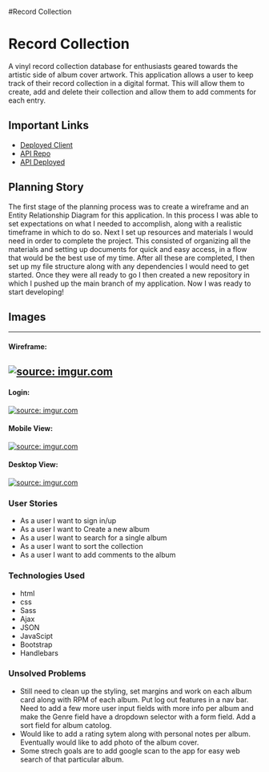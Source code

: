 #Record Collection

# Record Collection
A vinyl record collection database for enthusiasts geared towards the artistic side of album cover artwork.
This application allows a user to keep track of their record collection in a digital format. This will allow them to create, add and delete their collection and allow them to add comments for each entry.

## Important Links

- [Deployed Client](https://louisdamico.github.io/record-collection-client/)
- [API Repo](https://github.com/louisdamico/record-collection-api)
- [API Deployed](https://intense-scrubland-71825.herokuapp.com/)


## Planning Story

The first stage of the planning process was to create a wireframe and an Entity Relationship Diagram for this application.  In this process I was able to set expectations on what I needed to accomplish, along with a realistic timeframe in which to do so.
Next I set up resources and materials I would need in order to complete the project. This consisted of organizing all the materials and setting up documents for quick and easy access, in a flow that would be the best use of my time.
After all these are completed, I then set up my file structure along with any dependencies I would need to get started.  Once they were all ready to go I then created a new repository in which I pushed up the main branch of my application.  Now I was ready to start developing!

## Images
---
#### Wireframe:
<a href="https://imgur.com/frMoDp6"><img src="https://i.imgur.com/frMoDp6.png" title="source: imgur.com" /></a>
---
#### Login:
<a href="https://imgur.com/rOXXyBW"><img src="https://i.imgur.com/rOXXyBW.png" title="source: imgur.com" /></a>
#### Mobile View:
<a href="https://imgur.com/8ufqk0J"><img src="https://i.imgur.com/8ufqk0J.png" title="source: imgur.com" /></a>
#### Desktop View:
<a href="https://imgur.com/VklXOAV"><img src="https://i.imgur.com/VklXOAV.png" title="source: imgur.com" /></a>

### User Stories

- As a user I want to sign in/up
- As a user I want to Create a new album
- As a user I want to search for a single album
- As a user I want to sort the collection
- As a user I want to add comments to the album

### Technologies Used

- html
- css
- Sass
- Ajax
- JSON
- JavaScipt
- Bootstrap
- Handlebars

### Unsolved Problems

- Still need to clean up the styling, set margins and work on each album card along with RPM of each album. Put log out features in a nav bar. Need to add a few more user input fields with more info per album and make the Genre field have a dropdown selector with a form field. Add a sort field for album catolog.
- Would like to add a rating sytem along with personal notes per album. Eventually would like to add photo of the album cover.
- Some strech goals are to add google scan to the app for easy web search of that particular album.
